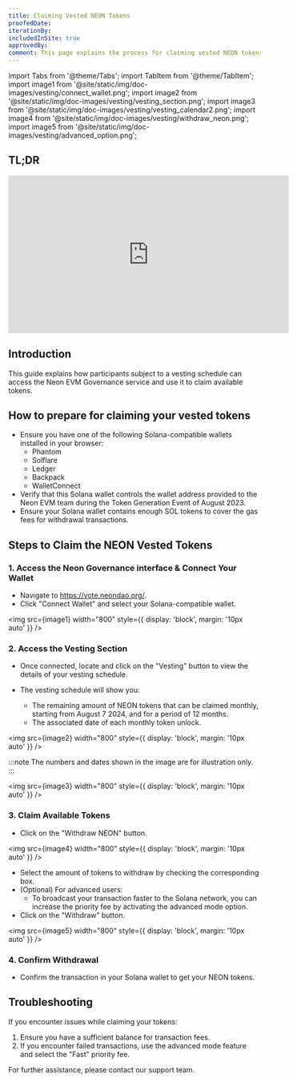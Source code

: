 ```yaml
---
title: Claiming Vested NEON Tokens
proofedDate: 
iterationBy: 
includedInSite: true
approvedBy: 
comment: This page explains the process for claiming vested NEON tokens through the Neon EVM Governance service
---
```


import Tabs from '@theme/Tabs';
import TabItem from '@theme/TabItem';
import image1 from '@site/static/img/doc-images/vesting/connect_wallet.png';
import image2 from '@site/static/img/doc-images/vesting/vesting_section.png';
import image3 from '@site/static/img/doc-images/vesting/vesting_calendar2.png';
import image4 from '@site/static/img/doc-images/vesting/withdraw_neon.png';
import image5 from '@site/static/img/doc-images/vesting/advanced_option.png';

## TL;DR

<iframe width="560" height="315" src="https://www.youtube.com/embed/FJMy2vQFm-M?si=fHXugEy_3LzQ2ub5" title="YouTube video player" frameborder="0" allow="accelerometer; autoplay; clipboard-write; encrypted-media; gyroscope; picture-in-picture; web-share" referrerpolicy="strict-origin-when-cross-origin" allowfullscreen></iframe>

## Introduction

This guide explains how participants subject to a vesting schedule can access the Neon EVM Governance service and use it to claim available tokens.

## How to prepare for claiming your vested tokens

* Ensure you have one of the following Solana-compatible wallets installed in your browser:
   * Phantom
   * Solflare
   * Ledger
   * Backpack
   * WalletConnect
* Verify that this Solana wallet controls the wallet address provided to the Neon EVM team during the Token Generation Event of August 2023.
* Ensure your Solana wallet contains enough SOL tokens to cover the gas fees for withdrawal transactions.

## Steps to Claim the NEON Vested Tokens

### 1. Access the Neon Governance interface & Connect Your Wallet

* Navigate to https://vote.neondao.org/.
* Click "Connect Wallet" and select your Solana-compatible wallet.

<img src={image1} width="800" style={{ display: 'block', margin: '10px auto' }} />

### 2. Access the Vesting Section

* Once connected, locate and click on the "Vesting" button to view the details of your vesting schedule.

* The vesting schedule will show you:
   * The remaining amount of NEON tokens that can be claimed monthly, starting from August 7 2024, and for a period of 12 months.
   * The associated date of each monthly token unlock.

<img src={image2} width="800" style={{ display: 'block', margin: '10px auto' }} />

:::note
The numbers and dates shown in the image are for illustration only.
:::

<img src={image3} width="800" style={{ display: 'block', margin: '10px auto' }} />

### 3. Claim Available Tokens

* Click on the "Withdraw NEON" button.

<img src={image4} width="800" style={{ display: 'block', margin: '10px auto' }} />

* Select the amount of tokens to withdraw by checking the corresponding box.
* (Optional) For advanced users:
   * To broadcast your transaction faster to the Solana network, you can increase the priority fee by activating the advanced mode option.
* Click on the "Withdraw" button.

<img src={image5} width="800" style={{ display: 'block', margin: '10px auto' }} />

### 4. Confirm Withdrawal

* Confirm the transaction in your Solana wallet to get your NEON tokens.

## Troubleshooting

If you encounter issues while claiming your tokens:

1. Ensure you have a sufficient balance for transaction fees.
2. If you encounter failed transactions, use the advanced mode feature and select the "Fast" priority fee.

For further assistance, please contact our support team.